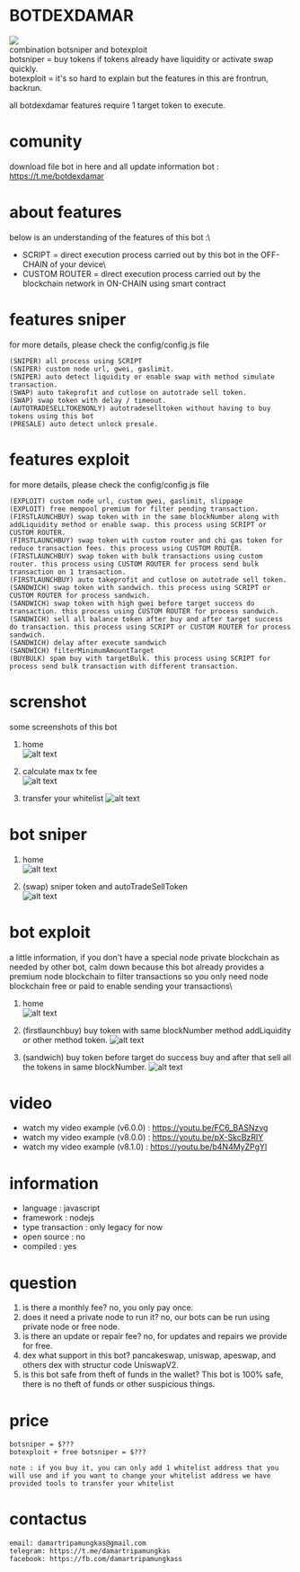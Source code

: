 # BOTDEXDAMAR
![](https://github.com/damartripamungkas/botdexdamar/blob/main/images/logo.png)\
combination botsniper and botexploit\
botsniper = buy tokens if tokens already have liquidity or activate swap quickly.\
botexploit = it's so hard to explain but the features in this are frontrun, backrun.

all botdexdamar features require 1 target token to execute.

# comunity
download file bot in here and all update information bot :
https://t.me/botdexdamar

# about features
below is an understanding of the features of this bot :\
- SCRIPT = direct execution process carried out by this bot in the OFF-CHAIN of your device\
- CUSTOM ROUTER = direct execution process carried out by the blockchain network in ON-CHAIN using smart contract

# features sniper
for more details, please check the config/config.js file
```
(SNIPER) all process using SCRIPT
(SNIPER) custom node url, gwei, gaslimit.
(SNIPER) auto detect liquidity or enable swap with method simulate transaction.
(SWAP) auto takeprofit and cutlose on autotrade sell token.
(SWAP) swap token with delay / timeout.
(AUTOTRADESELLTOKENONLY) autotradeselltoken without having to buy tokens using this bot
(PRESALE) auto detect unlock presale.
```

# features exploit
for more details, please check the config/config.js file
```
(EXPLOIT) custom node url, custom gwei, gaslimit, slippage
(EXPLOIT) free mempool premium for filter pending transaction.
(FIRSTLAUNCHBUY) swap token with in the same blockNumber along with addLiquidity method or enable swap. this process using SCRIPT or CUSTOM ROUTER.
(FIRSTLAUNCHBUY) swap token with custom router and chi gas token for reduce transaction fees. this process using CUSTOM ROUTER.
(FIRSTLAUNCHBUY) swap token with bulk transactions using custom router. this process using CUSTOM ROUTER for process send bulk transaction on 1 transaction.
(FIRSTLAUNCHBUY) auto takeprofit and cutlose on autotrade sell token.
(SANDWICH) swap token with sandwich. this process using SCRIPT or CUSTOM ROUTER for process sandwich.
(SANDWICH) swap token with high gwei before target success do transaction. this process using CUSTOM ROUTER for process sandwich.
(SANDWICH) sell all balance token after buy and after target success do transaction. this process using SCRIPT or CUSTOM ROUTER for process sandwich.
(SANDWICH) delay after execute sandwich
(SANDWICH) filterMinimumAmountTarget
(BUYBULK) spam buy with targetBulk. this process using SCRIPT for process send bulk transaction with different transaction.
```

# screnshot
some screenshots of this bot

1. home\
![alt text](https://github.com/damartripamungkas/botdexdamar/blob/main/images/home.png?raw=true)

2. calculate max tx fee\
![alt text](https://github.com/damartripamungkas/botdexdamar/blob/main/images/toolsCalculateTxFee.png?raw=true)

3. transfer your whitelist
![alt text](https://github.com/damartripamungkas/botdexdamar/blob/main/images/toolsTransferWhitelist.png?raw=true)

# bot sniper
1. home\
![alt text](https://github.com/damartripamungkas/botdexdamar/blob/main/images/botsniper.png?raw=true)

2. (swap) sniper token and autoTradeSellToken\
![alt text](https://github.com/damartripamungkas/botdexdamar/blob/main/images/botsniperSwap.png?raw=true)

# bot exploit
a little information, if you don't have a special node private blockchain as needed by other bot, calm down because this bot already provides a premium node blockchain to filter transactions so you only need node blockchain free or paid to enable sending your transactions\

1. home\
![alt text](https://github.com/damartripamungkas/botdexdamar/blob/main/images/botexploit.png?raw=true)

2. (firstlaunchbuy) buy token with same blockNumber method addLiquidity or other method token. 
![alt text](https://github.com/damartripamungkas/botdexdamar/blob/main/images/botexploitFirstLaunchBuy.png?raw=true)

3. (sandwich) buy token before target do success buy and after that sell all the tokens in same blockNumber.
![alt text](https://github.com/damartripamungkas/botdexdamar/blob/main/images/botexploitSandwich.png?raw=true)

# video
- watch my video example (v6.0.0) : https://youtu.be/FC6_BASNzvg
- watch my video example (v8.0.0) : https://youtu.be/pX-SkcBzRIY
- watch my video example (v8.1.0) : https://youtu.be/b4N4MyZPgYI

# information
- language : javascript
- framework : nodejs
- type transaction : only legacy for now
- open source : no
- compiled : yes

# question
1. is there a monthly fee? no, you only pay once.
2. does it need a private node to run it? no, our bots can be run using private node or free node.
3. is there an update or repair fee? no, for updates and repairs we provide for free.
4. dex what support in this bot? pancakeswap, uniswap, apeswap, and others dex with structur code UniswapV2.
5. is this bot safe from theft of funds in the wallet? This bot is 100% safe, there is no theft of funds or other suspicious things.

# price
```
botsniper = $???
botexploit + free botsniper = $???

note : if you buy it, you can only add 1 whitelist address that you will use and if you want to change your whitelist address we have provided tools to transfer your whitelist
```

# contactus
```
email: damartripamungkas@gmail.com
telegram: https://t.me/damartripamungkas
facebook: https://fb.com/damartripamungkass
```
